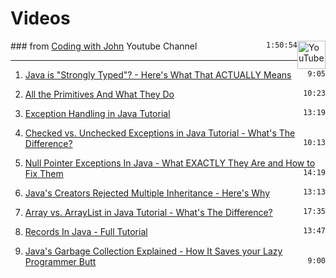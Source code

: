 # Videos

<img src="/images/YouTube_social_white_square.svg" alt="YouTube" style="width: 45px; float:right;">

### from [Coding with John](https://www.youtube.com/@CodingWithJohn) Youtube Channel <code style="float:right;">1:50:54</code>

<hr>

1. [Java is "Strongly Typed"? - Here's What That ACTUALLY Means](https://youtu.be/qJr1PjTt2S8) <code style="float:right;">9:05</code>

1. [All the Primitives And What They Do](https://youtu.be/WQ7mvQFSmYc) <code style="float:right;">10:23</code>

1. [Exception Handling in Java Tutorial](https://youtu.be/1XAfapkBQjk) <code style="float:right;">13:19</code>

1. [Checked vs. Unchecked Exceptions in Java Tutorial - What's The Difference?](https://youtu.be/bCPClyGsVhc) <code style="float:right;">10:13</code>

1. [Null Pointer Exceptions In Java - What EXACTLY They Are and How to Fix Them](https://youtu.be/lm72_HCd17s) <code style="float:right;">14:19</code>

1. [Java's Creators Rejected Multiple Inheritance - Here's Why](https://youtu.be/1-JBFJ8Xar0) <code style="float:right;">13:13</code> 

1. [Array vs. ArrayList in Java Tutorial - What's The Difference?](https://youtu.be/NbYgm0r7u6o) <code style="float:right;">17:35</code>

1. [Records In Java - Full Tutorial](https://youtu.be/gJ9DYC-jswo) <code style="float:right;">13:47</code>

1. [Java's Garbage Collection Explained - How It Saves your Lazy Programmer Butt](https://youtu.be/Mlbyft_MFYM) <code style="float:right;">9:00</code>

